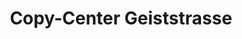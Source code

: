 ---
title: "Copy-Center Geiststrasse"
url: /halle-saale/copy-center-geiststrasse/
shop: Kopieren
---